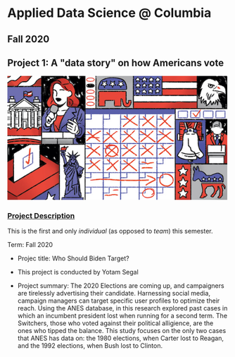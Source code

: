 # Applied Data Science @ Columbia
## Fall 2020
## Project 1: A "data story" on how Americans vote

<img src="figs/title1.jpeg" width="500">

### [Project Description](doc/)
This is the first and only *individual* (as opposed to *team*) this semester. 

Term: Fall 2020

+ Projec title: Who Should Biden Target?
+ This project is conducted by Yotam Segal

+ Project summary: The 2020 Elections are coming up, and campaigners are tirelessly advertising their candidate. Harnessing social media, campaign managers can target specific user profiles to optimize their reach. Using the ANES database, in this research explored past cases in which an incumbent president lost when running for a second term. The Switchers, those who voted against their political alligience, are the ones who tipped the balance. This study focuses on the only two cases that ANES has data on: the 1980 elections, when Carter lost to Reagan, and the 1992 elections, when Bush lost to Clinton.





